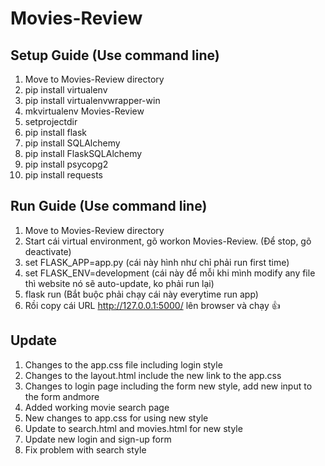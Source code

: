 # Movies-Review
## Setup Guide (Use command line)
1. Move to Movies-Review directory 
2. pip install virtualenv
3. pip install virtualenvwrapper-win
2. mkvirtualenv Movies-Review
3. setprojectdir
4. pip install flask
5. pip install SQLAlchemy
6. pip install FlaskSQLAlchemy
7. pip install psycopg2
8. pip install requests

## Run Guide (Use command line)
1. Move to Movies-Review directory
2. Start cái virtual environment, gõ workon Movies-Review. (Để stop, gõ deactivate)
3. set FLASK_APP=app.py (cái này hình như chỉ phải run first time)
4. set FLASK_ENV=development (cái này để mỗi khi mình modify any file thì website nó sẽ auto-update, ko phải run lại)
5. flask run (Bắt buộc phải chạy cái này everytime run app)
6. Rồi copy cái URL http://127.0.0.1:5000/ lên browser và chạy :+1:

## Update
1. Changes to the app.css file including login style
2. Changes to the layout.html include the new link to the app.css
3. Changes to login page including the form new style, add new input to the form andmore
4. Added working movie search page
5. New changes to app.css for using new style
6. Update to search.html and movies.html for new style
7. Update new login and sign-up form
8. Fix problem with search style